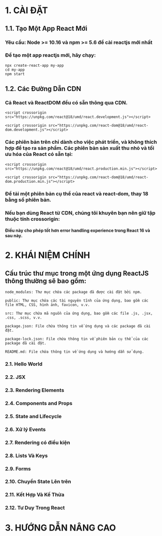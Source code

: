 # 1. CÀI ĐẶT

## 1.1. Tạo Một App React Mới

### Yêu cầu: Node >= 10.16 và npm >= 5.6 để cài reactjs mới nhất

### Để tạo một app reactjs mới, hãy chạy:

    npx create-react-app my-app
    cd my-app
    npm start

## 1.2. Các Đường Dẫn CDN

### Cả React và ReactDOM đều có sẵn thông qua CDN.

    <script crossorigin src="https://unpkg.com/react@18/umd/react.development.js"></script>

    <script crossorigin src="https://unpkg.com/react-dom@18/umd/react-dom.development.js"></script>

### Các phiên bản trên chỉ dành cho việc phát triển, và không thích hợp để tạo ra sản phẩm. Các phiên bản sản xuất thu nhỏ và tối ưu hóa của React có sẵn tại:

    <script crossorigin src="https://unpkg.com/react@18/umd/react.production.min.js"></script>

    <script crossorigin src="https://unpkg.com/react-dom@18/umd/react-dom.production.min.js"></script>

### Để tải một phiên bản cụ thể của react và react-dom, thay 18 bằng số phiên bản.

### Nếu bạn dùng React từ CDN, chúng tôi khuyên bạn nên giữ tập thuộc tính crossorigin:

#### Điều này cho phép tốt hơn error handling experience trong React 16 và sau này.

# 2. KHÁI NIỆM CHÍNH

## Cấu trúc thư mục trong một ứng dụng ReactJS thông thường sẽ bao gồm:

    node_modules: Thư mục chứa các package đã được cài đặt bởi npm.

    public: Thư mục chứa các tài nguyên tĩnh của ứng dụng, bao gồm các file HTML, CSS, hình ảnh, favicon, v.v.

    src: Thư mục chứa mã nguồn của ứng dụng, bao gồm các file .js, .jsx, .css, .scss, v.v.

    package.json: File chứa thông tin về ứng dụng và các package đã cài đặt.

    package-lock.json: File chứa thông tin về phiên bản cụ thể của các package đã cài đặt.

    README.md: File chứa thông tin về ứng dụng và hướng dẫn sử dụng.

### 2.1. Hello World

### 2.2. JSX

### 2.3. Rendering Elements

### 2.4. Components and Props

### 2.5. State and Lifecycle

### 2.6. Xử lý Events

### 2.7. Rendering có điều kiện

### 2.8. Lists Và Keys

### 2.9. Forms

### 2.10. Chuyển State Lên trên

### 2.11. Kết Hợp Và Kế Thừa

### 2.12. Tư Duy Trong React

# 3. HƯỚNG DẪN NÂNG CAO
